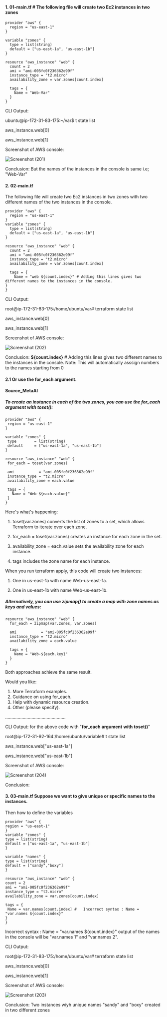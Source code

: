 
#### 1. 01-main.tf # The following file will create two Ec2 instances in two zones
   
```
provider "aws" {
  region = "us-east-1"
}

variable "zones" { 
  type = list(string)
  default = ["us-east-1a", "us-east-1b"]
}

resource "aws_instance" "web" {
  count = 2
  ami = "ami-005fc0f236362e99f"
  instance_type = "t2.micro"
  availability_zone = var.zones[count.index]

  tags = {
    Name = "Web-Var"
  }
}
```
CLI Output:

ubuntu@ip-172-31-83-175:~/var$ t state list

aws_instance.web[0]

aws_instance.web[1] 

Screenshot of AWS console:


![Screenshot (201)](https://github.com/user-attachments/assets/d495bc91-1edf-4747-b762-1b779e2ca02c)
 

Conclusion: But the names of the instances in the console is same i.e; "Web-Var"


#### 2. 02-main.tf # 
The following file will create two Ec2 instances in two zones with two different names of the two instances in the 
console.

```
provider "aws" {
  region = "us-east-1"
}
variable "zones" {
  type = list(string)
  default = ["us-east-1a", "us-east-1b"]
}

resource "aws_instance" "web" {
  count = 2
  ami = "ami-005fc0f236362e99f"
  instance_type = "t2.micro"
  availability_zone = var.zones[count.index]

  tags = {
    Name = "web ${count.index}" # Adding this lines gives two different names to the instances in the console.
}
}
```
CLI Output: 

root@ip-172-31-83-175:/home/ubuntu/var# terraform state list

aws_instance.web[0]

aws_instance.web[1]

Screenshot of AWS console:


![Screenshot (202)](https://github.com/user-attachments/assets/716e3128-4f99-493d-9b77-8496556d5e3a)



Conclusion: **${count.index}** # Adding this lines gives two different names to the instances in the console.
Note: This will automatically asssign numbers to the names starting from 0



 #### 2.1     Or use the for_each argument.

**Source_MetaAI**

##### To create an instance in each of the two zones, you can use the for_each argument with toset():

 ```
provider "aws" {
  region = "us-east-1"
}

variable "zones" {
  type        = list(string)
  default     = ["us-east-1a", "us-east-1b"]
}

resource "aws_instance" "web" {
  for_each = toset(var.zones)

  ami           = "ami-005fc0f236362e99f"
  instance_type = "t2.micro"
  availability_zone = each.value

  tags = {
    Name = "Web-${each.value}"
  }
}

```

Here's what's happening:

1. toset(var.zones) converts the list of zones to a set, which allows Terraform to iterate over each zone.

2. for_each = toset(var.zones) creates an instance for each zone in the set.

3. availability_zone = each.value sets the availability zone for each instance.

4. tags includes the zone name for each instance.

When you run terraform apply, this code will create two instances:

1. One in us-east-1a with name Web-us-east-1a.

2. One in us-east-1b with name Web-us-east-1b.


##### Alternatively, you can use zipmap() to create a map with zone names as keys and values:

```
resource "aws_instance" "web" {
  for_each = zipmap(var.zones, var.zones)

  ami           = "ami-005fc0f236362e99f"
  instance_type = "t2.micro"
  availability_zone = each.value

  tags = {
    Name = "Web-${each.key}"
  }
}
```

Both approaches achieve the same result.

Would you like:

1. More Terraform examples.
2. Guidance on using for_each.
3. Help with dynamic resource creation.
4. Other (please specify).

................................................

   
CLI Output:   for the above code with "**for_each** **argument** **with** **toset()**" 

root@ip-172-31-92-164:/home/ubuntu/variable# t state list

aws_instance.web["us-east-1a"]

aws_instance.web["us-east-1b"]



Screenshot of AWS console:


![Screenshot (204)](https://github.com/user-attachments/assets/0b03189d-9013-456f-9470-dec5a1ca3803)


Conclusion:


   



#### 3. 03-main.tf Suppose we want to give unique or specific names to the instances.
  
   Then how to define the variables

   ```
provider "aws" {
  region = "us-east-1"
}
variable "zones" {
  type = list(string)
  default = ["us-east-1a", "us-east-1b"]
}

variable "names" {
  type = list(string)
  default = ["sandy","boxy"]
}

resource "aws_instance" "web" {
  count = 2
  ami = "ami-005fc0f236362e99f"
  instance_type = "t2.micro"
  availability_zone = var.zones[count.index]

  tags = {
    Name = var.names[count.index] #   Incorrect syntax : Name = "var.names ${count.index}" 
}
}

```

Incorrect syntax :  Name = "var.names ${count.index}" output of the names in the console will be "var.names 1" and "var.names 2".

CLI Output: 

root@ip-172-31-83-175:/home/ubuntu/var# terraform state list

aws_instance.web[0]

aws_instance.web[1]

Screenshot of AWS console:


![Screenshot (203)](https://github.com/user-attachments/assets/7163219e-7a2c-4093-a5d9-3c2b7479e04c)


Conclusion: Two instances wiyh unique names "sandy" and "boxy" created in two different zones


